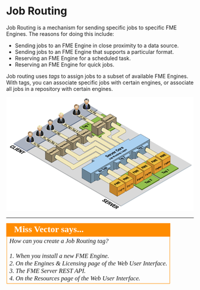 # Job Routing #

Job Routing is a mechanism for sending specific jobs to specific FME Engines. The reasons for doing this include:

- Sending jobs to an FME Engine in close proximity to a data source.
- Sending jobs to an FME Engine that supports a particular format.
- Reserving an FME Engine for a scheduled task.
- Reserving an FME Engine for quick jobs.

Job routing uses *tags* to assign jobs to a subset of available FME Engines. With tags, you can associate specific jobs with certain engines, or associate all jobs in a repository with certain engines.

![](./Images/3.001.jobRouting.png)

---

<!--Person X Says Section-->

<table style="border-spacing: 0px">
<tr>
<td style="vertical-align:middle;background-color:darkorange;border: 2px solid darkorange">
<i class="fa fa-quote-left fa-lg fa-pull-left fa-fw" style="color:white;padding-right: 12px;vertical-align:text-top"></i>
<span style="color:white;font-size:x-large;font-weight: bold;font-family:serif">Miss Vector says...</span>
</td>
</tr>

<tr>
<td style="border: 1px solid darkorange">
<span style="font-family:serif; font-style:italic; font-size:larger">
How can you create a Job Routing tag?
<br><br>1. When you install a new FME Engine.
<br>2. On the Engines & Licensing page of the Web User Interface.
<br>3. The FME Server REST API.
<br>4. On the Resources page of the Web User Interface.
</span>
</td>
</tr>
</table>
